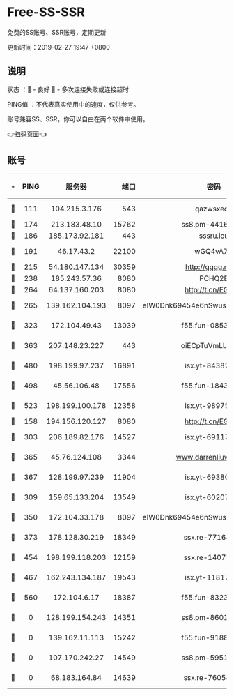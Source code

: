 # Free-SS-SSR

免费的SS账号、SSR账号，定期更新

更新时间：2019-02-27 19:47 +0800

## 说明

状态     ：🙂 - 良好 🙁 - 多次连接失败或连接超时

PING值   ：不代表真实使用中的速度，仅供参考。

账号兼容SS、SSR，你可以自由在两个软件中使用。

👉[扫码页面](https://liesauer.github.io/free-ss-ssr.github.io/)👈

## 账号

|-|PING|服务器|端口|密码|加密方式|区域|
|:----:|:----:|:-----:|-----:|:----:|:----:|:----:|
|🙂|111|104.215.3.176|543|qazwsxedc|aes-256-gcm|JP|
|🙂|174|213.183.48.10|15762|ss8.pm-44164718|rc4-md5|RU|
|🙂|186|185.173.92.181|443|sssru.icu|rc4-md5|RU|
|🙂|191|46.17.43.2|22100|wGQ4vA7D|aes-256-gcm|RU|
|🙂|215|54.180.147.134|30359|http://gggg.rocks|chacha20|KR|
|🙂|238|185.243.57.36|8080|PCHQ2E|rc4-md5|US|
|🙂|264|64.137.160.203|8080|http://t.cn/EGJIyrl|rc4-md5|CA|
|🙂|265|139.162.104.193|8097|eIW0Dnk69454e6nSwuspv9DmS201tQ0D|aes-256-cfb|JP|
|🙂|323|172.104.49.43|13039|f55.fun-08537634|aes-256-cfb|SG|
|🙂|363|207.148.23.227|443|oiECpTuVmLLxk4Ts|aes-256-cfb|US|
|🙂|480|198.199.97.237|16891|isx.yt-84382608|aes-256-cfb|US|
|🙂|498|45.56.106.48|17556|f55.fun-18434064|aes-256-cfb|US|
|🙂|523|198.199.100.178|12358|isx.yt-98975668|aes-256-cfb|US|
|🙂|158|194.156.120.127|8080|http://t.cn/EGJIyrl|rc4-md5|RU|
|🙂|303|206.189.82.176|14527|isx.yt-69117684|aes-256-cfb|SG|
|🙂|365|45.76.124.108|3344|www.darrenliuwei.com|aes-256-cfb|AU|
|🙂|367|128.199.97.239|11904|isx.yt-69380692|aes-256-cfb|SG|
|🙁|309|159.65.133.204|13549|isx.yt-60207072|aes-256-cfb|SG|
|🙁|350|172.104.33.178|8097|eIW0Dnk69454e6nSwuspv9DmS201tQ0D|aes-256-cfb|SG|
|🙁|373|178.128.30.219|18349|ssx.re-77164878|aes-256-cfb|SG|
|🙁|454|198.199.118.203|12159|ssx.re-14073508|aes-256-cfb|US|
|🙁|467|162.243.134.187|19543|isx.yt-11817529|aes-256-cfb|US|
|🙁|560|172.104.6.17|18387|f55.fun-83237856|aes-256-cfb|US|
|🙁|0|128.199.154.243|14351|ss8.pm-86017708|aes-256-cfb|SG|
|🙁|0|139.162.11.113|15242|f55.fun-91886429|aes-256-cfb|SG|
|🙁|0|107.170.242.27|14549|ss8.pm-59512535|aes-256-cfb|US|
|🙁|0|68.183.164.84|14639|ssx.re-76058671|aes-256-cfb|US|
